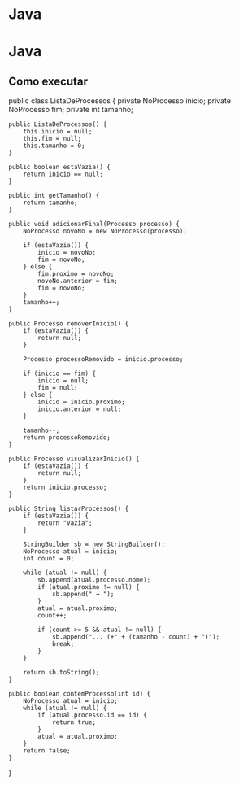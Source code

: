 # Java 
# Java
## Como executar
public class ListaDeProcessos {
    private NoProcesso inicio;
    private NoProcesso fim;
    private int tamanho;

    public ListaDeProcessos() {
        this.inicio = null;
        this.fim = null;
        this.tamanho = 0;
    }

    public boolean estaVazia() {
        return inicio == null;
    }

    public int getTamanho() {
        return tamanho;
    }

    public void adicionarFinal(Processo processo) {
        NoProcesso novoNo = new NoProcesso(processo);

        if (estaVazia()) {
            inicio = novoNo;
            fim = novoNo;
        } else {
            fim.proximo = novoNo;
            novoNo.anterior = fim;
            fim = novoNo;
        }
        tamanho++;
    }

    public Processo removerInicio() {
        if (estaVazia()) {
            return null;
        }

        Processo processoRemovido = inicio.processo;

        if (inicio == fim) {
            inicio = null;
            fim = null;
        } else {
            inicio = inicio.proximo;
            inicio.anterior = null;
        }

        tamanho--;
        return processoRemovido;
    }

    public Processo visualizarInicio() {
        if (estaVazia()) {
            return null;
        }
        return inicio.processo;
    }

    public String listarProcessos() {
        if (estaVazia()) {
            return "Vazia";
        }

        StringBuilder sb = new StringBuilder();
        NoProcesso atual = inicio;
        int count = 0;

        while (atual != null) {
            sb.append(atual.processo.nome);
            if (atual.proximo != null) {
                sb.append(" → ");
            }
            atual = atual.proximo;
            count++;

            if (count >= 5 && atual != null) {
                sb.append("... (+" + (tamanho - count) + ")");
                break;
            }
        }

        return sb.toString();
    }

    public boolean contemProcesso(int id) {
        NoProcesso atual = inicio;
        while (atual != null) {
            if (atual.processo.id == id) {
                return true;
            }
            atual = atual.proximo;
        }
        return false;
    }
}
